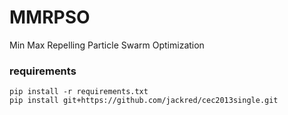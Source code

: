 # MMRPSO
Min Max Repelling Particle Swarm Optimization

### requirements
```
pip install -r requirements.txt
pip install git+https://github.com/jackred/cec2013single.git
```

